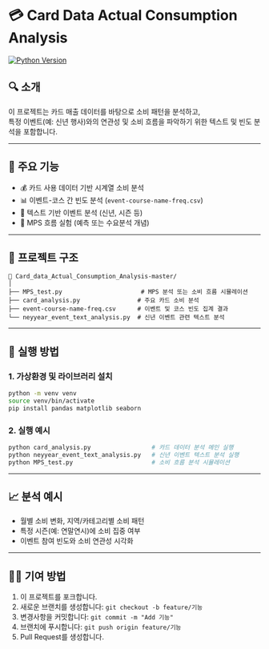 # 💳 Card Data Actual Consumption Analysis

[![Python Version](https://img.shields.io/badge/Python-3.9+-blue.svg)](https://www.python.org/)

## 🔍 소개

이 프로젝트는 카드 매출 데이터를 바탕으로 소비 패턴을 분석하고,  
특정 이벤트(예: 신년 행사)와의 연관성 및 소비 흐름을 파악하기 위한 텍스트 및 빈도 분석을 포함합니다.

---

## 🧩 주요 기능

- 💰 카드 사용 데이터 기반 시계열 소비 분석
- 📊 이벤트-코스 간 빈도 분석 (`event-course-name-freq.csv`)
- 🧠 텍스트 기반 이벤트 분석 (신년, 시즌 등)
- 🧪 MPS 흐름 실험 (예측 또는 수요분석 개념)

---

## 📁 프로젝트 구조

```
📁 Card_data_Actual_Consumption_Analysis-master/
│
├── MPS_test.py                      # MPS 분석 또는 소비 흐름 시뮬레이션
├── card_analysis.py                # 주요 카드 소비 분석
├── event-course-name-freq.csv      # 이벤트 및 코스 빈도 집계 결과
└── neyyear_event_text_analysis.py  # 신년 이벤트 관련 텍스트 분석
```

---

## 🚀 실행 방법

### 1. 가상환경 및 라이브러리 설치

```bash
python -m venv venv
source venv/bin/activate
pip install pandas matplotlib seaborn
```

### 2. 실행 예시

```bash
python card_analysis.py                 # 카드 데이터 분석 메인 실행
python neyyear_event_text_analysis.py   # 신년 이벤트 텍스트 분석 실행
python MPS_test.py                      # 소비 흐름 분석 시뮬레이션
```

---

## 📈 분석 예시

- 월별 소비 변화, 지역/카테고리별 소비 패턴
- 특정 시즌(예: 연말연시)에 소비 집중 여부
- 이벤트 참여 빈도와 소비 연관성 시각화

---

## 🧑‍💻 기여 방법

1. 이 프로젝트를 포크합니다.
2. 새로운 브랜치를 생성합니다: `git checkout -b feature/기능`
3. 변경사항을 커밋합니다: `git commit -m "Add 기능"`
4. 브랜치에 푸시합니다: `git push origin feature/기능`
5. Pull Request를 생성합니다.

